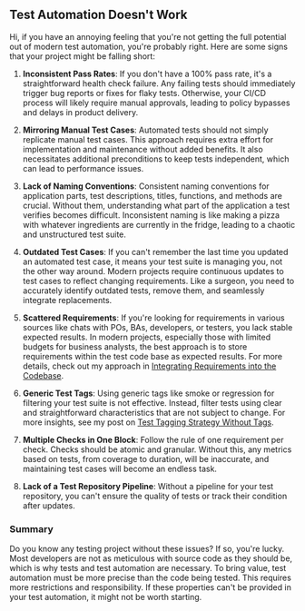 ## Test Automation Doesn't Work

Hi, if you have an annoying feeling that you're not getting the full potential out of modern test automation, you're
probably right. Here are some signs that your project might be falling short:

1. **Inconsistent Pass Rates**: If you don't have a 100% pass rate, it's a straightforward health check failure. Any
   failing tests should immediately trigger bug reports or fixes for flaky tests. Otherwise, your CI/CD process will
   likely require manual approvals, leading to policy bypasses and delays in product delivery.

2. **Mirroring Manual Test Cases**: Automated tests should not simply replicate manual test cases. This approach
   requires extra effort for implementation and maintenance without added benefits. It also necessitates additional
   preconditions to keep tests independent, which can lead to performance issues.

3. **Lack of Naming Conventions**: Consistent naming conventions for application parts, test descriptions, titles,
   functions, and methods are crucial. Without them, understanding what part of the application a test verifies becomes
   difficult. Inconsistent naming is like making a pizza with whatever ingredients are currently in the fridge, leading
   to a chaotic and unstructured test suite.

4. **Outdated Test Cases**: If you can't remember the last time you updated an automated test case, it means your test
   suite is managing you, not the other way around. Modern projects require continuous updates to test cases to reflect
   changing requirements. Like a surgeon, you need to accurately identify outdated tests, remove them, and seamlessly
   integrate replacements.

5. **Scattered Requirements**: If you're looking for requirements in various sources like chats with POs, BAs,
   developers, or testers, you lack stable expected results. In modern projects, especially those with limited budgets
   for business analysts, the best approach is to store requirements within the test code base as expected results. For
   more details, check out my approach
   in [Integrating Requirements into the Codebase](requirements-integration-practical-approach.md).

6. **Generic Test Tags**: Using generic tags like smoke or regression for filtering your test suite is not effective.
   Instead, filter tests using clear and straightforward characteristics that are not subject to change. For more
   insights, see my post on [Test Tagging Strategy Without Tags](tagging-strategy.md).

7. **Multiple Checks in One Block**: Follow the rule of one requirement per check. Checks should be atomic and granular.
   Without this, any metrics based on tests, from coverage to duration, will be inaccurate, and maintaining test cases
   will become an endless task.

8. **Lack of a Test Repository Pipeline**: Without a pipeline for your test repository, you can't ensure the quality of
   tests or track their condition after updates.

### Summary

Do you know any testing project without these issues? If so, you're lucky. Most developers are not as meticulous with
source code as they should be, which is why tests and test automation are necessary. To bring value, test automation
must be more precise than the code being tested. This requires more restrictions and responsibility. If these properties
can't be provided in your test automation, it might not be worth starting.
